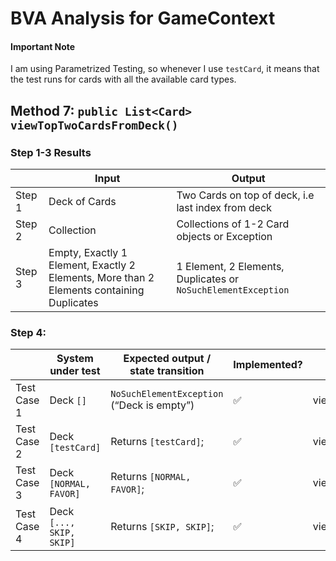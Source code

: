 # BVA Analysis for GameContext
#### Important Note
I am using Parametrized Testing, so whenever I use `testCard`, it means that the test runs for cards with all the available card types.

## Method 7: `public List<Card> viewTopTwoCardsFromDeck()`

### Step 1-3 Results

|        | Input                                                                                    | Output                                                        |
|--------|------------------------------------------------------------------------------------------|---------------------------------------------------------------|
| Step 1 | Deck of Cards                                                                            | Two Cards on top of deck, i.e last index from deck            |
| Step 2 | Collection                                                                               | Collections of 1-2 Card objects or Exception                  |
| Step 3 | Empty, Exactly 1 Element, Exactly 2 Elements, More than 2 Elements containing Duplicates | 1 Element, 2 Elements, Duplicates or `NoSuchElementException` |

### Step 4:

|             | System under test        | Expected output / state transition         | Implemented?       | Test name                                                                |
|-------------|--------------------------|--------------------------------------------|--------------------|--------------------------------------------------------------------------|
| Test Case 1 | Deck `[]`                | `NoSuchElementException` (“Deck is empty”) | :white_check_mark: | viewTopTwoCardsFromDeck_emptyDeck_throwsNoSuchElementException           |
| Test Case 2 | Deck `[testCard]`        | Returns `[testCard]`;                      | :white_check_mark: | viewTopTwoCardsFromDeck_deckWithOneCard_returnsTheOnlyCard               |
| Test Case 3 | Deck `[NORMAL, FAVOR]`   | Returns `[NORMAL, FAVOR]`;                 | :white_check_mark: | viewTopTwoCardsFromDeck_deckWithTwoCards_returnsTwoLastCards             |
| Test Case 4 | Deck `[..., SKIP, SKIP]` | Returns `[SKIP, SKIP]`;                    | :white_check_mark: | viewTopTwoCardsFromDeck_deckWithThreeCardsAndDuplicate_returnsDuplicates |